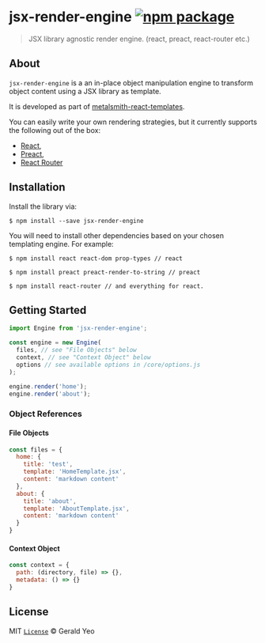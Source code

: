 # jsx-render-engine [![npm package][npm-badge]][npm-link]

> JSX library agnostic render engine. (react, preact, react-router etc.)

## About

`jsx-render-engine` is a an in-place object manipulation engine to transform object content using a JSX library as template.

It is developed as part of [metalsmith-react-templates](https://github.com/yeojz/metalsmith-react-templates).

You can easily write your own rendering strategies, but it currently supports the following out of the box:

-   [React](https://facebook.github.io/react/),
-   [Preact](https://www.npmjs.com/package/preact),
-   [React Router](https://www.npmjs.com/package/react-router)

## Installation

Install the library via:

```
$ npm install --save jsx-render-engine
```

You will need to install other dependencies based on your chosen templating engine. For example:

```
$ npm install react react-dom prop-types // react

$ npm install preact preact-render-to-string // preact

$ npm install react-router // and everything for react.
```

## Getting Started

```js
import Engine from 'jsx-render-engine';

const engine = new Engine(
  files, // see "File Objects" below
  context, // see "Context Object" below
  options // see available options in /core/options.js
);

engine.render('home');
engine.render('about');
```

### Object References

#### File Objects

```js
const files = {
  home: {
    title: 'test',
    template: 'HomeTemplate.jsx',
    content: 'markdown content'
  },
  about: {
    title: 'about',
    template: 'AboutTemplate.jsx',
    content: 'markdown content'
  }
}
```

#### Context Object

```js
const context = {
  path: (directory, file) => {},
  metadata: () => {}
}
```

## License

MIT [`License`](/LICENSE) © Gerald Yeo

[npm-badge]: https://img.shields.io/npm/v/jsx-render-engine.svg?style=flat-square
[npm-link]: https://www.npmjs.com/package/jsx-render-engine.svg
